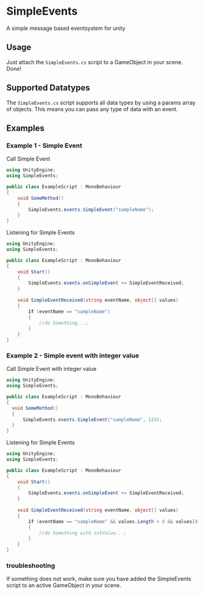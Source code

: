 # SimpleEvents
A simple message based eventsystem for unity

## Usage

Just attach the `SimpleEvents.cs` script to a GameObject in your scene. Done!

## Supported Datatypes
The `SimpleEvents.cs` script supports all data types by using a params array of objects. This means you can pass any type of data with an event.

## Examples

### Example 1 - Simple Event
Call Simple Event
```csharp
using UnityEngine;
using SimpleEvents;

public class ExampleScript : MonoBehaviour
{
    void SomeMethod()
    {
        SimpleEvents.events.SimpleEvent("sampleName");
    }
}
```

Listening for Simple Events
```csharp
using UnityEngine;
using SimpleEvents;

public class ExampleScript : MonoBehaviour
{
    void Start()
    {
        SimpleEvents.events.onSimpleEvent += SimpleEventReceived;
    }
  
    void SimpleEventReceived(string eventName, object[] values) 
    {
        if (eventName == "sampleName")
        {
            //do Something...;
        }
    }
}
```

### Example 2 - Simple event with integer value
Call Simple Event with integer value
```csharp
using UnityEngine;
using SimpleEvents;

public class ExampleScript : MonoBehaviour
{
  void SomeMethod()
  {
      SimpleEvents.events.SimpleEvent("sampleName", 123);
  }
}
```

Listening for Simple Events

```csharp
using UnityEngine;
using SimpleEvents;

public class ExampleScript : MonoBehaviour
{
    void Start()
    {
        SimpleEvents.events.onSimpleEvent += SimpleEventReceived;
    }
  
    void SimpleEventReceived(string eventName, object[] values) 
    {
        if (eventName == "sampleName" && values.Length > 0 && values[0] is int intValue)
        {
            //do Something with intValue...;
        }
    }
}
```

### troubleshooting
If something does not work, make sure you have added the SimpleEvents script to an active GameObject in your scene.
